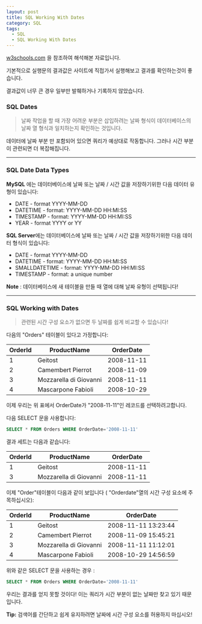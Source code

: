 ```yaml
---
layout: post
title: SQL Working With Dates
category: SQL
tags:
  - SQL
  - SQL Working With Dates
---
```




[w3schools.com](www.w3schools.com/sql) 을 참조하여 해석해본 자료입니다.

기본적으로 실행문의 결과값은 사이트에 직접가서 실행해보고 결과를 확인하는것이 좋습니다.

결과값이 너무 큰 경우 일부만 발췌하거나 기록하지 않았습니다.



### SQL Dates

> 날짜 작업을 할 때 가장 어려운 부분은 삽입하려는 날짜 형식이 데이터베이스의 날짜 열 형식과 일치하는지 확인하는 것입니다.

데이터에 날짜 부분 만 포함되어 있으면 쿼리가 예상대로 작동합니다. 그러나 시간 부분이 관련되면 더 복잡해집니다.

---



### SQL Date Data Types



**MySQL** 에는 데이터베이스에 날짜 또는 날짜 / 시간 값을 저장하기위한 다음 데이터 유형이 있습니다:

- DATE - format YYYY-MM-DD
- DATETIME - format: YYYY-MM-DD HH:MI:SS
- TIMESTAMP - format: YYYY-MM-DD HH:MI:SS
- YEAR - format YYYY or YY



**SQL Server**에는 데이터베이스에 날짜 또는 날짜 / 시간 값을 저장하기위한 다음 데이터 형식이 있습니다:

- DATE - format YYYY-MM-DD
- DATETIME - format: YYYY-MM-DD HH:MI:SS
- SMALLDATETIME - format: YYYY-MM-DD HH:MI:SS
- TIMESTAMP - format: a unique number



**Note** : 데이터베이스에 새 테이블을 만들 때 열에 대해 날짜 유형이 선택됩니다!

---



### SQL Working with Dates

> 관련된 시간 구성 요소가 없으면 두 날짜를 쉽게 비교할 수 있습니다!



다음의 "Orders" 테이블이 있다고 가정합니다:

| OrderId | ProductName            | OrderDate  |
| ------- | ---------------------- | ---------- |
| 1       | Geitost                | 2008-11-11 |
| 2       | Camembert Pierrot      | 2008-11-09 |
| 3       | Mozzarella di Giovanni | 2008-11-11 |
| 4       | Mascarpone Fabioli     | 2008-10-29 |



이제 우리는 위 표에서 OrderDate가 "2008-11-11"인 레코드를 선택하려고합니다.

다음 SELECT 문을 사용합니다:

```sql
SELECT * FROM Orders WHERE OrderDate='2008-11-11'
```



결과 세트는 다음과 같습니다:

| OrderId | ProductName            | OrderDate  |
| ------- | ---------------------- | ---------- |
| 1       | Geitost                | 2008-11-11 |
| 3       | Mozzarella di Giovanni | 2008-11-11 |



이제 "Order"테이블이 다음과 같이 보입니다 ( "Orderdate"열의 시간 구성 요소에 주목하십시오):

| OrderId | ProductName            | OrderDate           |
| ------- | ---------------------- | ------------------- |
| 1       | Geitost                | 2008-11-11 13:23:44 |
| 2       | Camembert Pierrot      | 2008-11-09 15:45:21 |
| 3       | Mozzarella di Giovanni | 2008-11-11 11:12:01 |
| 4       | Mascarpone Fabioli     | 2008-10-29 14:56:59 |



 위와 같은 SELECT 문을 사용하는 경우 :

```sql
SELECT * FROM Orders WHERE OrderDate='2008-11-11'
```

우리는 결과를 얻지 못할 것이다! 이는 쿼리가 시간 부분이 없는 날짜만 찾고 있기 때문입니다.

**Tip:** 검색어를 간단하고 쉽게 유지하려면 날짜에 시간 구성 요소를 허용하지 마십시오!

